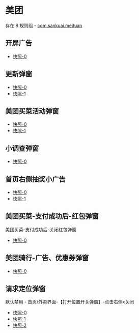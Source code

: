 # 美团

存在 8 规则组 - [com.sankuai.meituan](/src/apps/com.sankuai.meituan.ts)

## 开屏广告

- [快照-0](https://i.gkd.li/import/12749811)

## 更新弹窗

- [快照-0](https://gkd-kit.gitee.io/import/12614559)
- [快照-1](https://gkd-kit.gitee.io/import/12673132)

## 美团买菜活动弹窗

- [快照-0](https://gkd-kit.gitee.io/import/12639717)
- [快照-1](https://gkd-kit.gitee.io/import/12892626)

## 小调查弹窗

- [快照-0](https://gkd-kit.gitee.io/import/12639723)

## 首页右侧抽奖小广告

- [快照-0](https://gkd-kit.gitee.io/import/12639815)
- [快照-1](https://gkd-kit.gitee.io/import/12639734)

## 美团买菜-支付成功后-红包弹窗

美团买菜-支付成功后-关闭红包弹窗

- [快照-0](https://gkd-kit.gitee.io/import/12646768)

## 美团骑行-广告、优惠券弹窗

- [快照-0](https://i.gkd.li/import/12739204)

## 请求定位弹窗

默认禁用 - 首页/外卖界面-【打开位置开关弹窗】-点击右侧x关闭

- [快照-0](https://gkd-kit.gitee.io/import/12874657)
- [快照-1](https://gkd-kit.gitee.io/import/12910210)
- [快照-2](https://gkd-kit.gitee.io/import/12910211)
